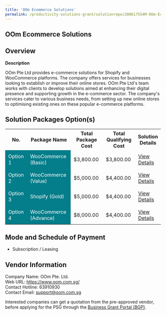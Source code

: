 ```yaml
---
title: 'OOm Ecommerce Solutions'
permalink: /productivity-solutions-grant/solutionrepo/200617554M-OOm-Ecommrc-SLNs-G
---
```


## OOm Ecommerce Solutions

## Overview

**Description**

OOm Pte Ltd provides e-commerce solutions for Shopify and WooCommerce platforms. The company offers services for businesses looking to establish or improve their online stores. OOm Pte Ltd's team works with clients to develop solutions aimed at enhancing their digital presence and supporting growth in the e-commerce sector. The company's services cater to various business needs, from setting up new online stores to optimising existing ones on these popular e-commerce platforms.

## Solution Packages Option(s)

<table>
<tr>
<th><b>No.</b></th>
<th><b>Package Name</b></th>
<th><b>Total Package Cost</b></th>
<th><b>Total Qualifying Cost</b></th>
<th><b>Solution Details</b></th>
</tr>
<tr>
<td style='padding: 10px; background-color: #037E8A; color: #FFFFFF;'>Option 1</td>
<td style='padding: 10px; background-color: #037E8A; color: #FFFFFF;'>WooCommerce (Basic)</td>
<td style='padding: 10px;'>$3,800.00</td>
<td style='padding: 10px;'>$3,800.00</td>
<td style='padding: 10px;'><a href='/images/psg/200617554M_20240117_30012025_Desensitised_Annex3_Part1.pdf' target='_blank'>View Details</a></td>
</tr>
<tr>
<td style='padding: 10px; background-color: #037E8A; color: #FFFFFF;'>Option 2</td>
<td style='padding: 10px; background-color: #037E8A; color: #FFFFFF;'>WooCommerce (Value)</td>
<td style='padding: 10px;'>$5,000.00</td>
<td style='padding: 10px;'>$4,400.00</td>
<td style='padding: 10px;'><a href='/images/psg/200617554M_20240117_30012025_Desensitised_Annex3_Part2.pdf' target='_blank'>View Details</a></td>
</tr>
<tr>
<td style='padding: 10px; background-color: #037E8A; color: #FFFFFF;'>Option 3</td>
<td style='padding: 10px; background-color: #037E8A; color: #FFFFFF;'>Shopify (Gold)</td>
<td style='padding: 10px;'>$5,000.00</td>
<td style='padding: 10px;'>$4,400.00</td>
<td style='padding: 10px;'><a href='/images/psg/200617554M_20240117_30012025_Desensitised_Annex3_Part3.pdf' target='_blank'>View Details</a></td>
</tr>
<tr>
<td style='padding: 10px; background-color: #037E8A; color: #FFFFFF;'>Option 4</td>
<td style='padding: 10px; background-color: #037E8A; color: #FFFFFF;'>WooCommerce (Advance)</td>
<td style='padding: 10px;'>$8,000.00</td>
<td style='padding: 10px;'>$4,400.00</td>
<td style='padding: 10px;'><a href='/images/psg/200617554M_20240117_30012025_Desensitised_Annex3_Part4.pdf' target='_blank'>View Details</a></td>
</tr>
</table>

## Mode and Schedule of Payment

 - Subscription / Leasing

## Vendor Information

 Company Name: OOm Pte. Ltd.<br>Web URL: https://www.oom.com.sg/ <br>Contact Hotline: 63910930 <br>Contact Email: support@oom.com.sg <br>

Interested companies can get a quotation from the pre-approved vendor, before applying for the PSG through the <a href='https://www.businessgrants.gov.sg/' target='_blank' rel='noopener'>Business Grant Portal (BGP)</a>.

<script src="/jquery/resize-tables.js"></script>
